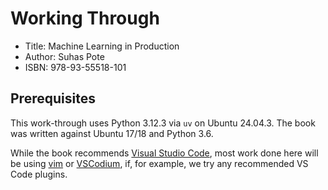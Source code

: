 # Working Through

- Title: Machine Learning in Production
- Author: Suhas Pote
- ISBN: 978-93-55518-101

## Prerequisites

This work-through uses Python 3.12.3 via `uv` on Ubuntu 24.04.3.
The book was written against Ubuntu 17/18 and Python 3.6.

While the book recommends [Visual Studio Code][vscode], most work
done here will be using [vim][vimget] or [VSCodium][codium], if,
for example, we try any recommended VS Code plugins.

[vscode]: https://github.com/microsoft/vscode
[vimget]: https://www.vim.org/download.php
[codium]: https://vscodium.com/
